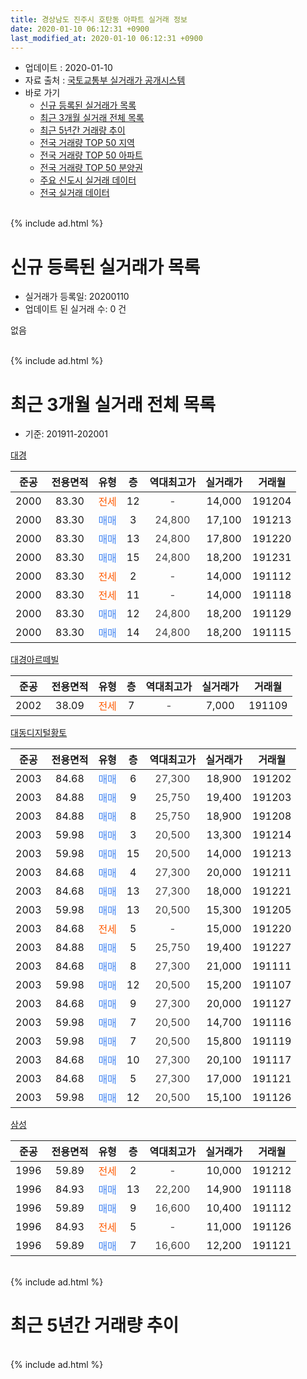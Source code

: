 ```yaml
---
title: 경상남도 진주시 호탄동 아파트 실거래 정보
date: 2020-01-10 06:12:31 +0900
last_modified_at: 2020-01-10 06:12:31 +0900
---
```


* 업데이트 : 2020-01-10
* 자료 출처 : [국토교통부 실거래가 공개시스템](http://rt.molit.go.kr)
* 바로 가기
    * [신규 등록된 실거래가 목록](#신규-등록된-실거래가-목록)
    * [최근 3개월 실거래 전체 목록](#최근-3개월-실거래-전체-목록)
    * [최근 5년간 거래량 추이](#최근-5년간-거래량-추이)
    * [전국 거래량 TOP 50 지역](https://inasie.github.io/apt-trade-info/최근-3개월-전국에서-가장-거래가-많이-발생한-지역)
    * [전국 거래량 TOP 50 아파트](https://inasie.github.io/apt-trade-info/최근-3개월-전국에서-가장-거래가-많이-발생한-아파트)
    * [전국 거래량 TOP 50 분양권](https://inasie.github.io/apt-trade-info/최근-3개월-전국에서-가장-거래가-많이-발생한-분양권)
    * [주요 신도시 실거래 데이터](https://inasie.github.io/apt-trade-info/주요-신도시)
    * [전국 실거래 데이터](https://inasie.github.io/apt-trade-info/전국)
<br>
{% include ad.html %}
<br>

# 신규 등록된 실거래가 목록
* 실거래가 등록일: 20200110
* 업데이트 된 실거래 수: 0 건

없음

<br>
{% include ad.html %}
<br>

# 최근 3개월 실거래 전체 목록
* 기준: 201911-202001


[대경](https://search.naver.com/search.naver?query=%EA%B2%BD%EC%83%81%EB%82%A8%EB%8F%84+%EC%A7%84%EC%A3%BC%EC%8B%9C+%ED%98%B8%ED%83%84%EB%8F%99+%EB%8C%80%EA%B2%BD)

|준공|전용면적|유형|층|역대최고가|실거래가|거래월|
|:---:|:---:|:---:|:---:|:---:|:---:|:---:|
|2000|83.30|<span style="color:#ff5a00">전세</span>|12|<span style="color:#444444">-</span>|14,000|191204|
|2000|83.30|<span style="color:#4285f3">매매</span>|3|<span style="color:#444444">24,800</span>|17,100|191213|
|2000|83.30|<span style="color:#4285f3">매매</span>|13|<span style="color:#444444">24,800</span>|17,800|191220|
|2000|83.30|<span style="color:#4285f3">매매</span>|15|<span style="color:#444444">24,800</span>|18,200|191231|
|2000|83.30|<span style="color:#ff5a00">전세</span>|2|<span style="color:#444444">-</span>|14,000|191112|
|2000|83.30|<span style="color:#ff5a00">전세</span>|11|<span style="color:#444444">-</span>|14,000|191118|
|2000|83.30|<span style="color:#4285f3">매매</span>|12|<span style="color:#444444">24,800</span>|18,200|191129|
|2000|83.30|<span style="color:#4285f3">매매</span>|14|<span style="color:#444444">24,800</span>|18,200|191115|

[대경아르떼빌](https://search.naver.com/search.naver?query=%EA%B2%BD%EC%83%81%EB%82%A8%EB%8F%84+%EC%A7%84%EC%A3%BC%EC%8B%9C+%ED%98%B8%ED%83%84%EB%8F%99+%EB%8C%80%EA%B2%BD%EC%95%84%EB%A5%B4%EB%96%BC%EB%B9%8C)

|준공|전용면적|유형|층|역대최고가|실거래가|거래월|
|:---:|:---:|:---:|:---:|:---:|:---:|:---:|
|2002|38.09|<span style="color:#ff5a00">전세</span>|7|<span style="color:#444444">-</span>|7,000|191109|

[대동디지털황토](https://search.naver.com/search.naver?query=%EA%B2%BD%EC%83%81%EB%82%A8%EB%8F%84+%EC%A7%84%EC%A3%BC%EC%8B%9C+%ED%98%B8%ED%83%84%EB%8F%99+%EB%8C%80%EB%8F%99%EB%94%94%EC%A7%80%ED%84%B8%ED%99%A9%ED%86%A0)

|준공|전용면적|유형|층|역대최고가|실거래가|거래월|
|:---:|:---:|:---:|:---:|:---:|:---:|:---:|
|2003|84.68|<span style="color:#4285f3">매매</span>|6|<span style="color:#444444">27,300</span>|18,900|191202|
|2003|84.88|<span style="color:#4285f3">매매</span>|9|<span style="color:#444444">25,750</span>|19,400|191203|
|2003|84.88|<span style="color:#4285f3">매매</span>|8|<span style="color:#444444">25,750</span>|18,900|191208|
|2003|59.98|<span style="color:#4285f3">매매</span>|3|<span style="color:#444444">20,500</span>|13,300|191214|
|2003|59.98|<span style="color:#4285f3">매매</span>|15|<span style="color:#444444">20,500</span>|14,000|191213|
|2003|84.68|<span style="color:#4285f3">매매</span>|4|<span style="color:#444444">27,300</span>|20,000|191211|
|2003|84.68|<span style="color:#4285f3">매매</span>|13|<span style="color:#444444">27,300</span>|18,000|191221|
|2003|59.98|<span style="color:#4285f3">매매</span>|13|<span style="color:#444444">20,500</span>|15,300|191205|
|2003|84.68|<span style="color:#ff5a00">전세</span>|5|<span style="color:#444444">-</span>|15,000|191220|
|2003|84.88|<span style="color:#4285f3">매매</span>|5|<span style="color:#444444">25,750</span>|19,400|191227|
|2003|84.68|<span style="color:#4285f3">매매</span>|8|<span style="color:#444444">27,300</span>|21,000|191111|
|2003|59.98|<span style="color:#4285f3">매매</span>|12|<span style="color:#444444">20,500</span>|15,200|191107|
|2003|84.68|<span style="color:#4285f3">매매</span>|9|<span style="color:#444444">27,300</span>|20,000|191127|
|2003|59.98|<span style="color:#4285f3">매매</span>|7|<span style="color:#444444">20,500</span>|14,700|191116|
|2003|59.98|<span style="color:#4285f3">매매</span>|7|<span style="color:#444444">20,500</span>|15,800|191119|
|2003|84.68|<span style="color:#4285f3">매매</span>|10|<span style="color:#444444">27,300</span>|20,100|191117|
|2003|84.68|<span style="color:#4285f3">매매</span>|5|<span style="color:#444444">27,300</span>|17,000|191121|
|2003|59.98|<span style="color:#4285f3">매매</span>|12|<span style="color:#444444">20,500</span>|15,100|191126|

[삼성](https://search.naver.com/search.naver?query=%EA%B2%BD%EC%83%81%EB%82%A8%EB%8F%84+%EC%A7%84%EC%A3%BC%EC%8B%9C+%ED%98%B8%ED%83%84%EB%8F%99+%EC%82%BC%EC%84%B1)

|준공|전용면적|유형|층|역대최고가|실거래가|거래월|
|:---:|:---:|:---:|:---:|:---:|:---:|:---:|
|1996|59.89|<span style="color:#ff5a00">전세</span>|2|<span style="color:#444444">-</span>|10,000|191212|
|1996|84.93|<span style="color:#4285f3">매매</span>|13|<span style="color:#444444">22,200</span>|14,900|191118|
|1996|59.89|<span style="color:#4285f3">매매</span>|9|<span style="color:#444444">16,600</span>|10,400|191112|
|1996|84.93|<span style="color:#ff5a00">전세</span>|5|<span style="color:#444444">-</span>|11,000|191126|
|1996|59.89|<span style="color:#4285f3">매매</span>|7|<span style="color:#444444">16,600</span>|12,200|191121|


<br>
{% include ad.html %}
<br>

# 최근 5년간 거래량 추이


<div style="width:100%;">
    <canvas id="deal_progress" height="200"></canvas>
</div>

<script>
new Chart(document.getElementById("deal_progress"), {
    type: 'line',
    data: {
        labels: ['201501','201502','201503','201504','201505','201506','201507','201508','201509','201510','201511','201512','201601','201602','201603','201604','201605','201606','201607','201608','201609','201610','201611','201612','201701','201702','201703','201704','201705','201706','201707','201708','201709','201710','201711','201712','201801','201802','201803','201804','201805','201806','201807','201808','201809','201810','201811','201812','201901','201902','201903','201904','201905','201906','201907','201908','201909','201910','201911','201912','202001'],
        datasets: [{
            label: '매매',
            pointRadius: 1,
            data: [7, 8, 9, 7, 3, 7, 3, 17, 12, 9, 6, 7, 8, 7, 7, 11, 6, 5, 4, 3, 8, 7, 6, 6, 5, 3, 8, 4, 4, 7, 1, 5, 7, 6, 2, 3, 6, 7, 4, 1, 4, 1, 3, 3, 3, 3, 5, 3, 2, 4, 3, 3, 3, 4, 2, 2, 1, 6, 13, 12, 0],
            borderColor: "rgba(255, 201, 14, 1)",
            backgroundColor: "rgba(255, 201, 14, 0.5)",
            fill: false,
            lineTension: 0
        },{
            label: '전월세',
            pointRadius: 1,
            data: [7, 4, 5, 4, 3, 1, 2, 3, 2, 4, 0, 2, 4, 2, 3, 3, 1, 2, 1, 0, 3, 2, 3, 3, 4, 5, 3, 2, 1, 6, 3, 2, 2, 4, 5, 3, 4, 0, 0, 3, 3, 3, 7, 0, 2, 9, 9, 4, 9, 6, 4, 3, 0, 2, 5, 5, 5, 1, 4, 3, 0],
            borderColor: "rgba(0, 141, 185, 1)",
            backgroundColor: "rgba(0, 141, 185, 0.5)",
            fill: false,
            lineTension: 0
        }
        ]
    },
    options: {
        responsive: true,
        title: {
            display: false
        },
        tooltips: {
            mode: 'index',
            intersect: false
        },
        hover: {
            mode: 'nearest',
            intersect: true
        },
        scales: {
            xAxes: [{
                display: true,
                scaleLabel: {
                    display: true,
                    labelString: '년/월'
                }
            }],
            yAxes: [{
                display: true,
                ticks: {
                    suggestedMin: 0,
                },
                scaleLabel: {
                    display: true,
                    labelString: '실거래 수'
                }
            }]
        }
    }
});

</script>


<br>
{% include ad.html %}
<br>


